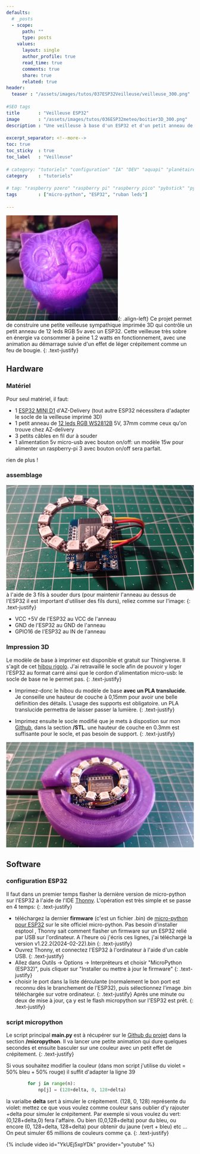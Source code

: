 ```yaml
---
defaults:
  # _posts
  - scope:
      path: ""
      type: posts
    values:
      layout: single
      author_profile: true
      read_time: true
      comments: true
      share: true
      related: true
header: 
  teaser : "/assets/images/tutos/037ESP32Veilleuse/veilleuse_300.png"

#SEO tags
title       : "Veilleuse ESP32"
image       : "/assets/images/tutos/036ESP32meteo/boitier3D_300.png"
description : "Une veilleuse à base d'un ESP32 et d'un petit anneau de leds"

excerpt_separator: <!--more-->
toc: true
toc_sticky  : true
toc_label   : "Veilleuse"

# category: "tutoriels" "configuration" "IA" "DEV" "aquapi" "planétaire" 
category    : "tutoriels" 

# tag: "raspberry pzero" "raspberry pi" "raspberry pico" "pybstick" "python3" "micro-pyhton" "électronique"
tags        : ["micro-python", "ESP32", "ruban leds"]

---
```


![Veilleuse](/assets/images/tutos/037ESP32Veilleuse/veilleuse_300.jpg){: .align-left}
Ce projet permet de construire une petite veilleuse sympathique imprimée 3D qui contrôle un petit anneau de 12 leds RGB 5v avec un ESP32. Cette veilleuse très sobre en énergie va consommer à peine 1.2 watts en fonctionnement, avec une animation au démarrage suivie d'un effet de léger crépitement comme un feu de bougie.
{: .text-justify}

## Hardware

### Matériel

Pour seul matériel, il faut:

* 1 [ESP32 MINI D1](https://www.az-delivery.de/fr/products/esp32-d1-mini) d'AZ-Delivery (tout autre ESP32 nécessitera d'adapter le socle de la veilleuse imprimé 3D)
* 1 petit anneau de [12 leds RGB WS2812B](https://www.az-delivery.de/fr/products/rgb-led-ring-ws2812-mit-12-rgb-leds-5v-fuer-arduino) 5V, 37mm  comme ceux qu'on trouve chez AZ-delivery 
* 3 petits câbles en fil dur à souder
* 1 alimentation 5v micro-usb avec bouton on/off: un modèle 15w pour alimenter un raspberry-pi 3 avec bouton on/off sera parfait.

rien de plus !

### assemblage

![Veilleuse](/assets/images/tutos/037ESP32Veilleuse/assemblage.jpg)
à l'aide de 3 fils à souder durs (pour maintenir l'anneau au dessus de l'ESP32 il est important d'utiliser des fils durs), reliez comme sur l'image:
{: .text-justify}

* VCC +5V de l'ESP32 au VCC de l'anneau
* GND de l'ESP32 au GND de l'anneau
* GPIO16 de l'ESP32 au IN de l'anneau

### Impression 3D

Le modèle de base à imprimer est disponible et gratuit sur Thingiverse. Il s'agit de cet [hibou rigolo](https://www.thingiverse.com/thing:3939396). J'ai retravaillé le socle afin de pouvoir y loger l'ESP32 au format carré ainsi que le cordon d'alimentation micro-usb: le socle de base ne le permet pas.
{: .text-justify}
* Imprimez-donc le hibou du modèle de base **avec un PLA translucide**. Je conseille une hauteur de couche à 0,15mm pour avoir une belle définition des détails. L'usage des supports est obligatoire. un PLA translucide permettra de laisser passer la lumière.
{: .text-justify}

* Imprimez ensuite le socle modifié que je mets à dispostion sur mon [Github](https://github.com/papsdroidfr/ESP32_Veilleuse), dans la section **/STL**. une hauteur de couche en 0.3mm est suffisante pour le socle, et pas besoin de support.
{: .text-justify}

![Veilleuse](/assets/images/tutos/037ESP32Veilleuse/socle.jpg)

## Software

### configuration ESP32

Il faut dans un premier temps flasher la dernière version de micro-python sur l'ESP32 à l'aide de l'IDE [Thonny](https://thonny.org/). L'opération est très simple et se passe en 4 temps:
{: .text-justify}
* téléchargez la dernier **firmware** (c'est un fichier .bin) de [micro-python pour ESP32](https://micropython.org/download/ESP32_GENERIC/) sur le site officiel micro-python. Pas besoin d'installer esptool , Thonny sait comment flasher un firmware sur un ESP32 relié par USB sur l'ordinateur. A l'heure où j'écris ces lignes, j'ai téléchargé la version v1.22.2(2024-02-22).bin
{: .text-justify}
* Ouvrez Thonny, et connectez l'ESP32 à l'ordinateur  à l'aide d'un cable USB.
{: .text-justify}
* Allez dans Outils -> Options -> Interpréteurs et choisir "MicroPython (ESP32)", puis cliquer sur "Installer ou mettre à jour le firmware"
{: .text-justify}
* choisir le port dans la liste déroulante (normalement le bon port est reconnu dès le branchement de l'ESP32), puis sélectionnez l'image .bin téléchargée sur votre ordinateur.
{: .text-justify}
Après une minute ou deux de mise à jour, ça y est le flash micropython sur l'ESP32 est prêt.
{: .text-justify}

### script micropython

Le script principal **main.py** est à récupérer sur le [Github du projet](https://github.com/papsdroidfr/ESP32_Veilleuse) dans la section **/micropython**. Il va lancer une petite animation qui dure quelques secondes et ensuite basculer sur une couleur avec un petit effet de crépitement.
{: .text-justify} 

Si vous souhaitez modifier la couleur (dans mon script j'utilise du violet = 50% bleu  + 50% rouge) il suffit d'adapter la ligne 39 

```python
        for j in range(n):
            np[j] = (128+delta, 0, 128+delta)
```
la varialbe **delta** sert à simuler le crépitement. (128, 0, 128) représente du violet: mettez ce que vous voulez comme couleur sans oublier d'y rajouter +delta pour simuler le crépitement. Par exemple si vous voulez du vert: (0,128+delta,0) fera l'affaire. Ou bien (0,0,128+delta) pour du bleu, ou encore (0, 128+delta, 128+delta) pour obtenir du jaune (vert + bleu) etc ... On peut simuler 65 millions de couleurs comme ça.
{: .text-justify} 

{% include video id="YkUEj5xpYDk" provider="youtube" %}
